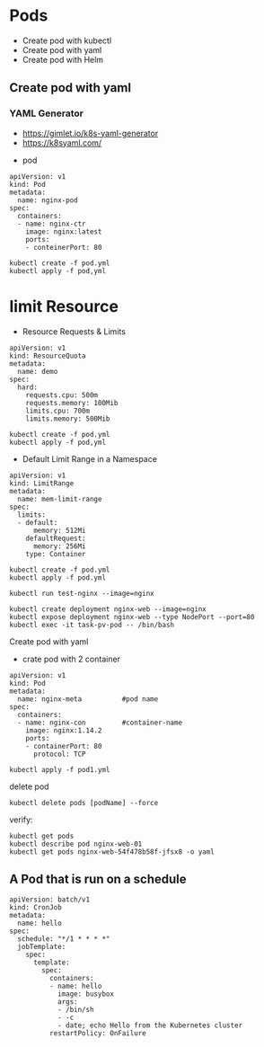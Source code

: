 # Pods
- Create pod with kubectl
- Create pod with yaml
- Create pod with Helm


## Create pod with yaml
### YAML Generator 
  * https://gimlet.io/k8s-yaml-generator
  * https://k8syaml.com/

- pod  
```
apiVersion: v1
kind: Pod
metadata:
  name: nginx-pod
spec:
  containers:
  - name: nginx-ctr
    image: nginx:latest
    ports:
    - conteinerPort: 80
```
```
kubectl create -f pod.yml
kubectl apply -f pod,yml
```
# limit Resource

- Resource Requests & Limits
```
apiVersion: v1
kind: ResourceQuota
metadata:
  name: demo
spec:
  hard:
    requests.cpu: 500m
    requests.memory: 100Mib
    limits.cpu: 700m
    limits.memory: 500Mib
```
```
kubectl create -f pod.yml
kubectl apply -f pod,yml
```
- Default Limit Range in a Namespace
```
apiVersion: v1
kind: LimitRange
metadata:
  name: mem-limit-range
spec:
  limits:
  - default:
      memory: 512Mi
    defaultRequest:
      memory: 256Mi
    type: Container
```
```
kubectl create -f pod.yml
kubectl apply -f pod.yml
```
```
kubectl run test-nginx --image=nginx

kubectl create deployment nginx-web --image=nginx
kubectl expose deployment nginx-web --type NodePort --port=80
kubectl exec -it task-pv-pod -- /bin/bash
```
Create pod with yaml 
* crate pod with 2 container
```
apiVersion: v1
kind: Pod
metadata:
  name: nginx-meta          #pod name
spec:
  containers:
  - name: nginx-con         #container-name
    image: nginx:1.14.2
    ports:
    - containerPort: 80
      protocol: TCP
```
```
kubectl apply -f pod1.yml
```
delete pod
```
kubectl delete pods [podName] --force
```
verify:
```
kubectl get pods
kubectl describe pod nginx-web-01
kubectl get pods nginx-web-54f478b58f-jfsx8 -o yaml
```

## A Pod that is run on a schedule
```
apiVersion: batch/v1
kind: CronJob
metadata:
  name: hello
spec:
  schedule: "*/1 * * * *"
  jobTemplate:
    spec:
      template:
        spec:
          containers:
          - name: hello
            image: busybox
            args:
            - /bin/sh
            - -c
            - date; echo Hello from the Kubernetes cluster
          restartPolicy: OnFailure
```
